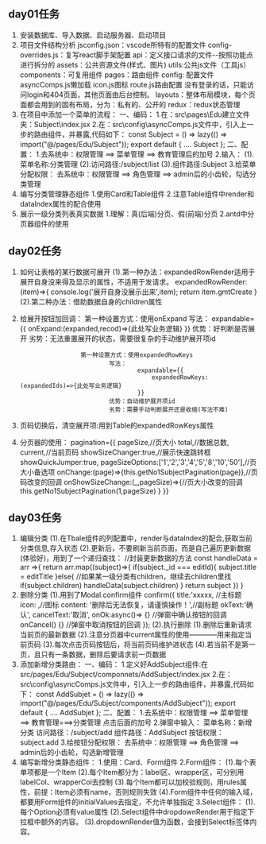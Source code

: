 ## day01任务
1. 安装数据库、导入数据、启动服务器、启动项目
2. 项目文件结构分析
			jsconfig.json：vscode所特有的配置文件
			config-overrides.js：复写react脚手架配置
			api：定义接口请求的文件--按照功能点进行拆分的
			assets：公共资源文件(样式、图片)
			utils:公共js文件（工具js）
			components：可复用组件
			pages：路由组件
			config: 配置文件
				asyncComps.js懒加载 
				icon.js图标 
				route.js路由配置
				没有登录的话，只能访问login和404页面，其他页面由后台控制。
			layouts：整体布局模块，每个页面都会用到的固有布局，分为：私有的、公开的
			redux：redux状态管理
3. 在项目中添加一个菜单的流程：
			一、编码：
					1.在：src\pages\Edu建立文件夹：Subject\index.jsx
					2.在：src\config\asyncComps.js文件中，引入上一步的路由组件，并暴露,代码如下：
							const Subject = () => lazy(() => import("@/pages/Edu/Subject"));
							export default {
								....
								Subject
							};
			二、配置：
						1.去系统中：权限管理 ==> 菜单管理 ==> 教育管理后的加号
						2.输入：
								(1).菜单名称:分类管理
								(2).访问路径:/subject/list
								(3).组件路径:Subject
						3.给菜单分配权限：
									去系统中：权限管理 ==> 角色管理 ==> admin后的小齿轮，勾选分类管理
4. 编写分类管理静态组件
			1.使用Card和Table组件
			2.注意Table组件中render和dataIndex属性的配合使用
5. 展示一级分类列表真实数据
			1.理解：真(后端)分页、假(前端)分页
			2.antd中分页器组件的使用
			
## day02任务
1. 如何让表格的某行数据可展开
			(1).第一种办法：expandedRowRender适用于展开自身没来得及显示的属性，不适用于发请求。
						expandedRowRender:(item)=>{
							console.log('展开自身没展示出来',item);
							return item.gmtCreate
						}
			(2).第二种办法：借助数据自身的children属性
2. 给展开按钮加回调：
						第一种设置方式：使用onExpand
								写法：
										expandable={{
											onExpand:(expanded,recod)=>{此处写业务逻辑}
										}}
								优势：好判断是否展开
								劣势：无法重置展开的状态，需要很复杂的手动维护展开项id

						第一种设置方式：使用expandedRowKeys
								写法：
										expandable={{
											expandedRowKeys:(expandedIds)=>{此处写业务逻辑}
										}}
								优势：自动维护展开项id
								劣势：需要手动判断展开还是收缩(写法不难)
3. 页码切换后，清空展开项:用到Table的expandedRowKeys属性
4. 分页器的使用：
		pagination={{
			pageSize,//页大小
			total,//数据总数,
			current,//当前页码
			showSizeChanger:true,//展示快速跳转框
			showQuickJumper:true,
			pageSizeOptions:['1','2','3','4','5','8','10','50'],//页大小备选项
			onChange:(page)=>{this.getNo1SubjectPagination(page)},//页码改变的回调
			onShowSizeChange:(_,pageSize)=>{//页大小改变的回调
				this.getNo1SubjectPagination(1,pageSize)
			} 
		}}

## day03任务
1. 编辑分类
			(1).在Tbale组件的列配置中，render与dataIndex的配合,获取当前分类信息,存入状态
			(2).更新后，不要刷新当前页面，而是自己遍历更新数据(体验好)，用到了一个递归查找：
				//封装更新数据的方法
				const handleData = arr =>{
					return arr.map((subject)=>{
						if(subject._id === editId){
							subject.title = editTitle
						}else{
							//如果某一级分类有children，继续去children里找
							if(subject.children) handleData(subject.children)
						}
						return subject
					})
				}
2. 删除分类
			(1).用到了Modal.confirm组件
					confirm({
							title:'xxxxx, //主标题
							icon: <QuestionCircleOutlined />,//图标
							content: '删除后无法恢复，请谨慎操作！',//副标题
							okText:'确认',
							cancelText:'取消',
							onOk:async()=> {} //弹窗中确认按钮的回调
							onCancel() {} //弹窗中取消按钮的回调
						});
			(2).执行删除
							(1).删除后重新请求当前页的最新数据
							(2).注意分页器中current属性的使用————用来指定当前页码
							(3).每次点击页码按钮后，将当前页码维护进状态
							(4).若当前不是第一页，且只有一条数据，删除后要请求前一页数据
3. 添加新增分类路由：
	一、编码：
			1.定义好AddSubject组件:在src/pages/Edu/Subject/componnets/AddSubject/index.jsx 
			2.在：src\config\asyncComps.js文件中，引入上一步的路由组件，并暴露,代码如下：
					const AddSubjet = () => lazy(() => import("@/pages/Edu/Subject/components/AddSubject"));
					export default {
						....
						AddSubjet
					};
	二、配置：
				1.去系统中：权限管理 ==> 菜单管理 ==> 教育管理===>分类管理 点击后面的加号
				2.弹窗中输入：
						菜单名称：新增分类
						访问路径：/subject/add
						组件路径：AddSubject
						按钮权限：subject.add
				3.给按钮分配权限：
							去系统中：权限管理 ==> 角色管理 ==> admin后的小齿轮，勾选新增管理
4. 编写新增分类静态组件：
			1.使用：Card、Form组件
			2.Form组件：
					(1).每个表单项都是一个Item
					(2).每个Item都分为：label区、wrapper区，可分别用labelCol、wrapperCol去控制
					(3).每个Item都可以加校验规则，用rules属性，前提：Item必须有name，否则规则失效
					(4).Form组件中任何的输入域，都要用Form组件的initialValues去指定，不允许单独指定
			3.Select组件：
					(1).每个Option必须有value属性
					(2).Select组件中dropdownRender用于指定下拉框中额外的内容。
					(3).dropdownRender值为函数，会接到Select标签体内容。

